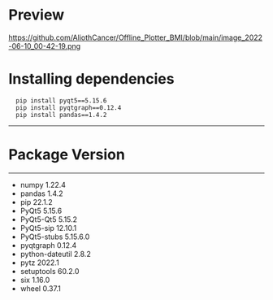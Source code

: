 # Preview
https://github.com/AliothCancer/Offline_Plotter_BMI/blob/main/image_2022-06-10_00-42-19.png




# Installing dependencies


  
  
      pip install pyqt5==5.15.6
      pip install pyqtgraph==0.12.4
      pip install pandas==1.4.2
--------------- --------

# Package         Version

--------------- --------
- numpy           1.22.4
- pandas          1.4.2
- pip             22.1.2
- PyQt5           5.15.6
- PyQt5-Qt5       5.15.2
- PyQt5-sip       12.10.1
- PyQt5-stubs     5.15.6.0
- pyqtgraph       0.12.4
- python-dateutil 2.8.2
- pytz            2022.1
- setuptools      60.2.0
- six             1.16.0
- wheel           0.37.1
